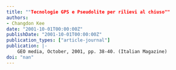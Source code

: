 ```yaml
---
title: ""Tecnologie GPS e Pseudolite per rilievi al chiuso""
authors:
- Changdon Kee
date: "2001-10-01T00:00:00Z"
publishDate: "2001-10-01T00:00:00Z"
publication_types: ["article-journal"]
publication: |-
    GEO media, October, 2001, pp. 38-40. (Italian Magazine)
doi: "nan"
---
```

